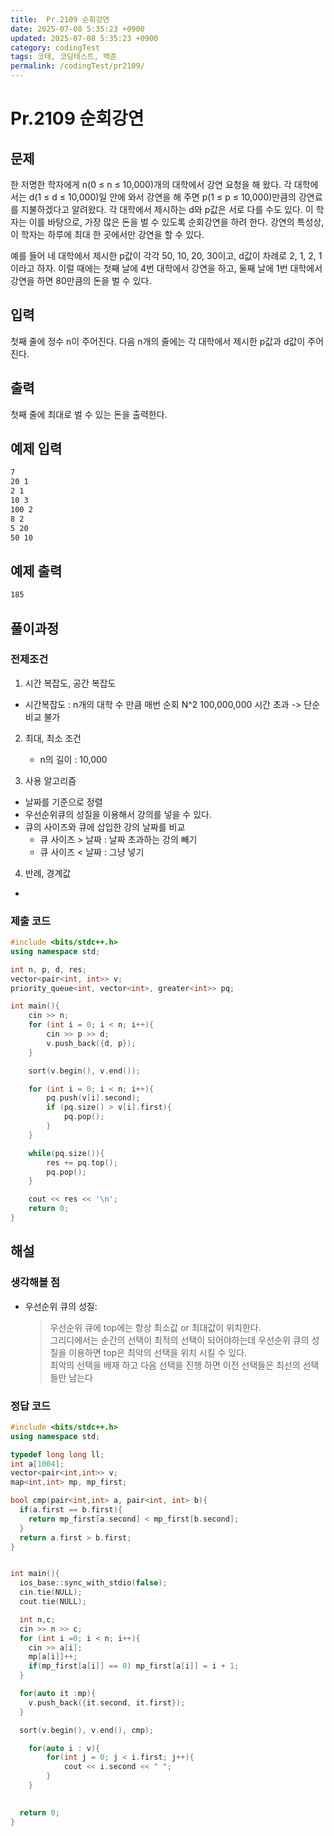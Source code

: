 ```yaml
---
title:  Pr.2109 순회강연
date: 2025-07-08 5:35:23 +0900
updated: 2025-07-08 5:35:23 +0900
category: codingTest
tags: 코테, 코딩테스트, 백준
permalink: /codingTest/pr2109/
---
```

# Pr.2109 순회강연
## 문제
한 저명한 학자에게 n(0 ≤ n ≤ 10,000)개의 대학에서 강연 요청을 해 왔다. 각 대학에서는 d(1 ≤ d ≤ 10,000)일 안에 와서 강연을 해 주면 p(1 ≤ p ≤ 10,000)만큼의 강연료를 지불하겠다고 알려왔다. 각 대학에서 제시하는 d와 p값은 서로 다를 수도 있다. 이 학자는 이를 바탕으로, 가장 많은 돈을 벌 수 있도록 순회강연을 하려 한다. 강연의 특성상, 이 학자는 하루에 최대 한 곳에서만 강연을 할 수 있다.

예를 들어 네 대학에서 제시한 p값이 각각 50, 10, 20, 30이고, d값이 차례로 2, 1, 2, 1 이라고 하자. 이럴 때에는 첫째 날에 4번 대학에서 강연을 하고, 둘째 날에 1번 대학에서 강연을 하면 80만큼의 돈을 벌 수 있다.
## 입력
첫째 줄에 정수 n이 주어진다. 다음 n개의 줄에는 각 대학에서 제시한 p값과 d값이 주어진다.

## 출력
첫째 줄에 최대로 벌 수 있는 돈을 출력한다.

## 예제 입력

```markdown
7
20 1
2 1
10 3
100 2
8 2
5 20
50 10
```

## 예제 출력

```markdown
185
```


## 풀이과정

### 전제조건
1. 시간 복잡도, 공간 복잡도
 - 시간복잡도 : n개의 대학 수 만큼 매번 순회 N^2 100,000,000 시간 초과 -> 단순 비교 불가

2. 최대, 최소 조건
   - n의 길이 : 10,000
   
3. 사용 알고리즘
  - 날짜를 기준으로 정렬
  - 우선순위큐의 성질을 이용해서 강의를 넣을 수 있다.
  - 큐의 사이즈와 큐에 삽입한 강의 날짜를 비교 
    - 큐 사이즈 > 날짜 : 날짜 초과하는 강의 빼기
    - 큐 사이즈 < 날짜 : 그냥 넣기

4. 반례, 경계값
  - 
  
### 제출 코드
```cpp
#include <bits/stdc++.h>
using namespace std;

int n, p, d, res;
vector<pair<int, int>> v;
priority_queue<int, vector<int>, greater<int>> pq; 

int main(){
    cin >> n;
    for (int i = 0; i < n; i++){
        cin >> p >> d;
        v.push_back({d, p});
    }

    sort(v.begin(), v.end());

    for (int i = 0; i < n; i++){
        pq.push(v[i].second);
        if (pq.size() > v[i].first){
            pq.pop();
        }
    }

    while(pq.size()){ 
        res += pq.top();
        pq.pop();
    }

    cout << res << '\n';
    return 0;
}
```


## 해설
### 생각해볼 점
  - 우선순위 큐의 성질:
    > 우선순위 큐에 top에는 항상 최소값 or 최대값이 위치한다. </br>
    > 그리디에서는 순간의 선택이 최적의 선택이 되어야하는데 우선순위 큐의 성질을 이용하면 top은 최악의 선택을 위치 시킬 수 있다.</br>
    > 최악의 선택을 배재 하고 다음 선택을 진행 하면 이전 선택들은 최선의 선택들만 남는다 </br>
  

### 정답 코드

```cpp
#include <bits/stdc++.h>
using namespace std;

typedef long long ll;
int a[1004];
vector<pair<int,int>> v;
map<int,int> mp, mp_first;

bool cmp(pair<int,int> a, pair<int, int> b){
  if(a.first == b.first){
    return mp_first[a.second] < mp_first[b.second];
  }
  return a.first > b.first;
}


int main(){
  ios_base::sync_with_stdio(false);
  cin.tie(NULL);
  cout.tie(NULL);

  int n,c;
  cin >> n >> c;
  for (int i =0; i < n; i++){
    cin >> a[i];
    mp[a[i]]++;
    if(mp_first[a[i]] == 0) mp_first[a[i]] = i + 1;
  }

  for(auto it :mp){
    v.push_back({it.second, it.first});
  }

  sort(v.begin(), v.end(), cmp);

	for(auto i : v){
		for(int j = 0; j < i.first; j++){
			cout << i.second << " ";
		}
	} 

  
  return 0;
}
```



